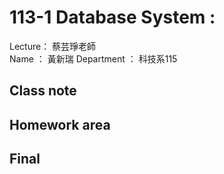# 113-1 Database System :
Lecture： 蔡芸琤老師  
Name ： 黃新瑞 
Department ： 科技系115

## Class note
## Homework area
## Final
